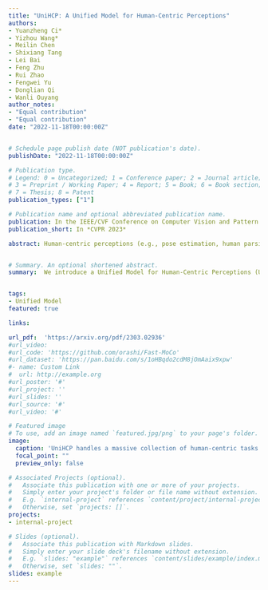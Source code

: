```yaml
---
title: "UniHCP: A Unified Model for Human-Centric Perceptions"
authors:
- Yuanzheng Ci*
- Yizhou Wang*
- Meilin Chen
- Shixiang Tang
- Lei Bai
- Feng Zhu
- Rui Zhao
- Fengwei Yu
- Donglian Qi
- Wanli Ouyang
author_notes:
- "Equal contribution"
- "Equal contribution"
date: "2022-11-18T00:00:00Z"


# Schedule page publish date (NOT publication's date).
publishDate: "2022-11-18T00:00:00Z"

# Publication type.
# Legend: 0 = Uncategorized; 1 = Conference paper; 2 = Journal article;
# 3 = Preprint / Working Paper; 4 = Report; 5 = Book; 6 = Book section;
# 7 = Thesis; 8 = Patent
publication_types: ["1"]

# Publication name and optional abbreviated publication name.
publication: In the IEEE/CVF Conference on Computer Vision and Pattern Recognition 2023
publication_short: In *CVPR 2023*

abstract: Human-centric perceptions (e.g., pose estimation, human parsing, pedestrian detection, person re-identification, etc.) play a key role in industrial applications of visual models. While specific human-centric tasks have their own relevant semantic aspect to focus on, they also share the same underlying semantic structure of the human body. However, few works have attempted to exploit such homogeneity and design a general-propose model for human-centric tasks. In this work, we revisit a broad range of human-centric tasks and unify them in a minimalist manner. We propose UniHCP, a Unified Model for Human-Centric Perceptions, which unifies a wide range of human-centric tasks in a simplified end-to-end manner with the plain vision transformer architecture. With large-scale joint training on 33 human-centric datasets, UniHCP can outperform strong baselines on several in-domain and downstream tasks by direct evaluation. When adapted to a specific task, UniHCP achieves new SOTAs on a wide range of human-centric tasks, e.g., 69.8 mIoU on CIHP for human parsing, 86.18 ma on PA-100K for attribute prediction, 90.3 mAP on Market1501 for ReID, and 85.8 JI on CrowdHuman for pedestrian detection, performing better than specialized models tailored for each task.


# Summary. An optional shortened abstract.
summary:  We introduce a Unified Model for Human-Centric Perceptions (UniHCP), which can easily handle multiple distinctly defined human-centric tasks simultaneously, be trained at scale and obtains a series of SOTA performances over a wide spectrum of human-centric benchmarks.


tags:
- Unified Model
featured: true

links:

url_pdf:  'https://arxiv.org/pdf/2303.02936'
#url_video: 
#url_code: 'https://github.com/orashi/Fast-MoCo'
#url_dataset: 'https://pan.baidu.com/s/1oHBqdo2cdM8jOmAaix9xpw'
#- name: Custom Link
#  url: http://example.org
#url_poster: '#'
#url_project: ''
#url_slides: ''
#url_source: '#'
#url_video: '#'

# Featured image
# To use, add an image named `featured.jpg/png` to your page's folder. 
image:
  caption: 'UniHCP handles a massive collection of human-centric tasks uniformly by task-specific queries and a task-guided interpreter, all results are yielded in parallel through a simple encoder-decoder transformer architecture.'
  focal_point: ""
  preview_only: false

# Associated Projects (optional).
#   Associate this publication with one or more of your projects.
#   Simply enter your project's folder or file name without extension.
#   E.g. `internal-project` references `content/project/internal-project/index.md`.
#   Otherwise, set `projects: []`.
projects:
- internal-project

# Slides (optional).
#   Associate this publication with Markdown slides.
#   Simply enter your slide deck's filename without extension.
#   E.g. `slides: "example"` references `content/slides/example/index.md`.
#   Otherwise, set `slides: ""`.
slides: example
---
```


